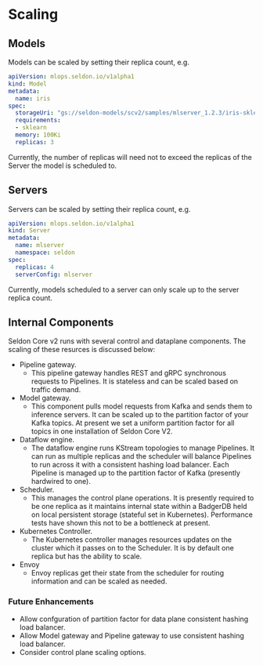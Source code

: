 # Scaling

## Models

Models can be scaled by setting their replica count, e.g.

```yaml
apiVersion: mlops.seldon.io/v1alpha1
kind: Model
metadata:
  name: iris
spec:
  storageUri: "gs://seldon-models/scv2/samples/mlserver_1.2.3/iris-sklearn"
  requirements:
  - sklearn
  memory: 100Ki
  replicas: 3
```

Currently, the number of replicas will need not to exceed the replicas of the Server the model is scheduled to.

## Servers

Servers can be scaled by setting their replica count, e.g.

```yaml
apiVersion: mlops.seldon.io/v1alpha1
kind: Server
metadata:
  name: mlserver
  namespace: seldon
spec:
  replicas: 4
  serverConfig: mlserver
```

Currently, models scheduled to a server can only scale up to the server replica count.

## Internal Components

Seldon Core v2 runs with several control and dataplane components. The scaling of these resurces is discussed below:

- Pipeline gateway.
    - This pipeline gateway handles REST and gRPC synchronous requests to Pipelines. It is stateless and can be scaled based on traffic demand.
- Model gateway.
    - This component pulls model requests from Kafka and sends them to inference servers. It can be scaled up to the partition factor of your Kafka topics. At present we set a uniform partition factor for all topics in one installation of Seldon Core V2.
- Dataflow engine.
    - The dataflow engine runs KStream topologies to manage Pipelines. It can run as multiple replicas and the scheduler will balance Pipelines to run across it with a consistent hashing load balancer. Each Pipeline is managed up to the partition factor of Kafka (presently hardwired to one).
- Scheduler.
    - This manages the control plane operations. It is presently required to be one replica as it maintains internal state within a BadgerDB held on local persistent storage (stateful set in Kubernetes). Performance tests have shown this not to be a bottleneck at present.
- Kubernetes Controller.
    - The Kubernetes controller manages resources updates on the cluster which it passes on to the Scheduler. It is by default one replica but has the ability to scale.
- Envoy
    - Envoy replicas get their state from the scheduler for routing information and can be scaled as needed.


### Future Enhancements

 * Allow confguration of partition factor for data plane consistent hashing load balancer.
 * Allow Model gateway and Pipeline gateway to use consistent hashing load balancer.
 * Consider control plane scaling options.
